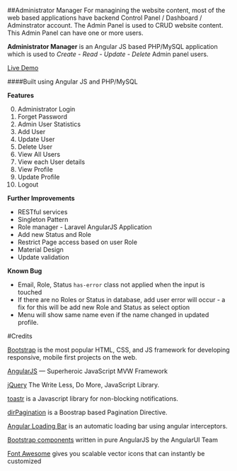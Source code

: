 ##Administrator Manager
For managining the website content, most of the web based applications have backend Control Panel / Dashboard / Adminstrator account.
The Admin Panel is used to CRUD website content. This Admin Panel can have one or more users.

**Administrator Manager** is an Angular JS based PHP/MySQL application which is used to *Create - Read - Update - Delete* Admin panel users.  

[Live Demo](http://git.amolwankhede.com/admin-ng)

####Built using Angular JS and PHP/MySQL

**Features**

0. Administrator Login
0. Forget Password
0. Admin User Statistics
0. Add User
0. Update User
0. Delete User
0. View All Users
0. View each User details
0. View Profile 
0. Update Profile
0. Logout

**Further Improvements**

* RESTful services
* Singleton Pattern
* Role manager - Laravel AngularJS Application
* Add new Status and Role
* Restrict Page access based on user Role
* Material Design
* Update validation

**Known Bug**
* Email, Role, Status `has-error` class not applied when the input is touched 
* If there are no Roles or Status in database, add user error will occur - a fix for this will be add new Role and Status as select option
* Menu will show same name even if the name changed in updated profile.

#Credits

[Bootstrap](http://getbootstrap.com/) is the most popular HTML, CSS, and JS framework for developing responsive, mobile first projects on the web.

[AngularJS](https://angularjs.org/) — Superheroic JavaScript MVW Framework

[jQuery](https://jquery.com/) The Write Less, Do More, JavaScript Library.

[toastr](https://github.com/CodeSeven/toastr) is a Javascript library for non-blocking notifications.

[dirPagination](https://github.com/michaelbromley/angularUtils/tree/master/src/directives/pagination) is a Boostrap based Pagination Directive.

[Angular Loading Bar](https://chieffancypants.github.io/angular-loading-bar/) is an automatic loading bar using angular interceptors.

[Bootstrap components](https://angular-ui.github.io/bootstrap/) written in pure AngularJS by the AngularUI Team

[Font Awesome](http://fontawesome.io/) gives you scalable vector icons that can instantly be customized